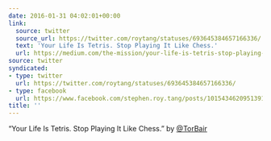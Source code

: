 ```yaml
---
date: 2016-01-31 04:02:01+00:00
link:
  source: twitter
  source_url: https://twitter.com/roytang/statuses/693645384657166336/
  text: 'Your Life Is Tetris. Stop Playing It Like Chess.'
  url: https://medium.com/the-mission/your-life-is-tetris-stop-playing-it-like-chess-4baac6b2750d
source: twitter
syndicated:
- type: twitter
  url: https://twitter.com/roytang/statuses/693645384657166336/
- type: facebook
  url: https://www.facebook.com/stephen.roy.tang/posts/10154346209513912
title: ''
---
```


“Your Life Is Tetris. Stop Playing It Like Chess.” by [@TorBair](https://twitter.com/TorBair/) 